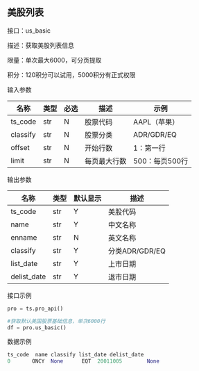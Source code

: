 ## 美股列表

接口：us_basic

描述：获取美股列表信息

限量：单次最大6000，可分页提取

积分：120积分可以试用，5000积分有正式权限

输入参数

| 名称 | 类型 | 必选 | 描述 | 示例 |
| --- | --- | --- | --- | --- |
| ts_code | str | N | 股票代码 | AAPL（苹果） |
| classify | str | N | 股票分类 | ADR/GDR/EQ |
| offset | str | N | 开始行数 | 1：第一行 |
| limit | str | N | 每页最大行数 | 500：每页500行 |

输出参数

| 名称 | 类型 | 默认显示 | 描述 |
| --- | --- | --- | --- |
| ts_code | str | Y | 美股代码 |
| name | str | Y | 中文名称 |
| enname | str | N | 英文名称 |
| classify | str | Y | 分类ADR/GDR/EQ |
| list_date | str | Y | 上市日期 |
| delist_date | str | Y | 退市日期 |

接口示例

```python
pro = ts.pro_api()

#获取默认美国股票基础信息，单次6000行
df = pro.us_basic()
```

数据示例

```python
ts_code  name classify list_date delist_date
0       ONCY  None      EQT  20011005        None
```